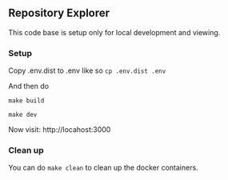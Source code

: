 ## Repository Explorer
This code base is setup only for local development and viewing.

### Setup
Copy .env.dist to .env like so `cp .env.dist .env`

And then do

```
make build

make dev
```

Now visit: http://locahost:3000

### Clean up
You can do `make clean` to clean up the docker containers.
